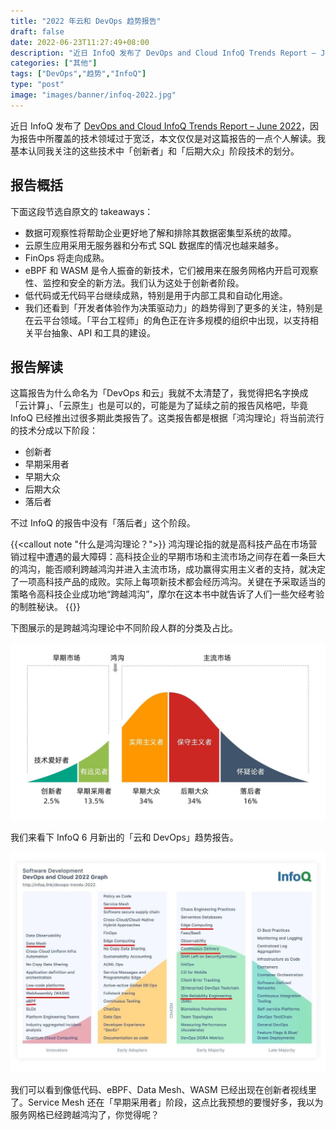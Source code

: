 ```yaml
---
title: "2022 年云和 DevOps 趋势报告"
draft: false
date: 2022-06-23T11:27:49+08:00
description: "近日 InfoQ 发布了 DevOps and Cloud InfoQ Trends Report – June 2022，因为报告中所覆盖的技术领域过于宽泛，本文仅仅是对这篇报告的一点个人解读。"
categories: ["其他"]
tags: ["DevOps","趋势","InfoQ"]
type: "post"
image: "images/banner/infoq-2022.jpg"
---
```


近日 InfoQ 发布了 [DevOps and Cloud InfoQ Trends Report – June 2022](https://www.infoq.com/articles/devops-and-cloud-trends-2022/)，因为报告中所覆盖的技术领域过于宽泛，本文仅仅是对这篇报告的一点个人解读。我基本认同我关注的这些技术中「创新者」和「后期大众」阶段技术的划分。

## 报告概括

下面这段节选自原文的 takeaways：

- 数据可观察性将帮助企业更好地了解和排除其数据密集型系统的故障。
- 云原生应用采用无服务器和分布式 SQL 数据库的情况也越来越多。
- FinOps 将走向成熟。
- eBPF 和 WASM 是令人振奋的新技术，它们被用来在服务网格内开启可观察性、监控和安全的新方法。我们认为这处于创新者阶段。
- 低代码或无代码平台继续成熟，特别是用于内部工具和自动化用途。
- 我们还看到「开发者体验作为决策驱动力」的趋势得到了更多的关注，特别是在云平台领域。「平台工程师」的角色正在许多规模的组织中出现，以支持相关平台抽象、API 和工具的建设。

## 报告解读

这篇报告为什么命名为「DevOps 和云」我就不太清楚了，我觉得把名字换成「云计算」、「云原生」也是可以的，可能是为了延续之前的报告风格吧，毕竟 InfoQ 已经推出过很多期此类报告了。这类报告都是根据「鸿沟理论」将当前流行的技术分成以下阶段：

- 创新者
- 早期采用者
- 早期大众
- 后期大众
- 落后者

不过 InfoQ 的报告中没有「落后者」这个阶段。

{{<callout note "什么是鸿沟理论？">}}
鸿沟理论指的就是高科技产品在市场营销过程中遭遇的最大障碍：高科技企业的早期市场和主流市场之间存在着一条巨大的鸿沟，能否顺利跨越鸿沟并进入主流市场，成功赢得实用主义者的支持，就决定了一项高科技产品的成败。实际上每项新技术都会经历鸿沟。关键在予采取适当的策略令高科技企业成功地“跨越鸿沟”，摩尔在这本书中就告诉了人们一些欠经考验的制胜秘诀。
{{</callout>}}

下图展示的是跨越鸿沟理论中不同阶段人群的分类及占比。

![跨越鸿沟理论中不同阶段人群的分类及占比](chasm.jpg)

我们来看下 InfoQ 6 月新出的「云和 DevOps」趋势报告。

![软件开发云和 DevOps 趋势图（2022 年 6 月）](infoq.jpg)

我们可以看到像低代码、eBPF、Data Mesh、WASM 已经出现在创新者视线里了。Service Mesh 还在「早期采用者」阶段，这点比我预想的要慢好多，我以为服务网格已经跨越鸿沟了，你觉得呢？


